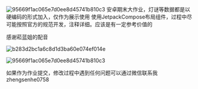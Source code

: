 ![95669f1ac065e7d0ee8d45741b810c3](https://github.com/meteorOSS/caideng/assets/61687266/6a392e2d-55ee-47d1-8f43-e4d2bd94abd8)
安卓期末大作业，灯谜等数据都是以硬编码的形式加入，仅作为展示使用
使用JetpackCompose布局组件，过程中尽可能按照官方的规范开发，注释详细。应该是有一定参考价值的

感谢菘蓝姐的配音

![b283d2bc1a6c8d1d3ba60e074ef014e](https://github.com/meteorOSS/caideng/assets/61687266/b53344a0-38d6-4287-a681-fafbe0ec5628)

![95669f1ac065e7d0ee8d45741b810c3](https://github.com/meteorOSS/caideng/assets/61687266/d7664307-f188-4ad9-bc4d-a4b585e40b72)

如果作为作业提交，修改过程中遇到任何问题可以通过微信联系我 zhengsenhe0758

